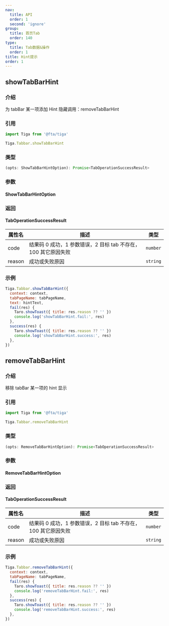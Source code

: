 ```yaml
---
nav:
  title: API
  order: 1
  second: 'ignore'
group:
  title: 首页Tab
  order: 140
type:
  title: Tab数据&操作
  order: 1
title: Hint提示
order: 1
---
```


## showTabBarHint

<Platform support="thresh,mw,logic,h5" version="1.1.0"></Platform>

### 介绍

为 tabBar 某一项添加 Hint
隐藏调用：removeTabBarHint

### 引用

```jsx | pure
import Tiga from '@fta/tiga'

Tiga.Tabbar.showTabBarHint
```

### 类型

```jsx | pure
(opts: ShowTabBarHintOption): Promise<TabOperationSuccessResult>
```

### 参数

#### ShowTabBarHintOption

<API id="Tabbar_ShowTabBarHintOption"></API>

### 返回

#### TabOperationSuccessResult

| 属性名 | 描述                                                           | 类型     |
| ------ | -------------------------------------------------------------- | -------- |
| code   | 结果码 0 成功，1 参数错误，2 目标 tab 不存在，100 其它原因失败 | `number` |
| reason | 成功或失败原因                                                 | `string` |

### 示例

```jsx | pure
Tiga.Tabbar.showTabBarHint({
  context: context,
  tabPageName: tabPageName,
  text: hintText,
  fail(res) {
    Taro.showToast({ title: res.reason ?? '' })
    console.log('showTabBarHint.fail:', res)
  },
  success(res) {
    Taro.showToast({ title: res.reason ?? '' })
    console.log('showTabBarHint.success:', res)
  },
})
```

## removeTabBarHint

<Platform support="thresh,mw,logic,h5" version="1.1.0"></Platform>

### 介绍

移除 tabBar 某一项的 hint 显示

### 引用

```jsx | pure
import Tiga from '@fta/tiga'

Tiga.Tabbar.removeTabBarHint
```

### 类型

```jsx | pure
(opts: RemoveTabBarHintOption): Promise<TabOperationSuccessResult>
```

### 参数

#### RemoveTabBarHintOption

<API id="Tabbar_RemoveTabBarHintOption"></API>

### 返回

#### TabOperationSuccessResult

| 属性名 | 描述                                                           | 类型     |
| ------ | -------------------------------------------------------------- | -------- |
| code   | 结果码 0 成功，1 参数错误，2 目标 tab 不存在，100 其它原因失败 | `number` |
| reason | 成功或失败原因                                                 | `string` |

### 示例

```jsx | pure
Tiga.Tabbar.removeTabBarHint({
  context: context,
  tabPageName: tabPageName,
  fail(res) {
    Taro.showToast({ title: res.reason ?? '' })
    console.log('removeTabBarHint.fail:', res)
  },
  success(res) {
    Taro.showToast({ title: res.reason ?? '' })
    console.log('removeTabBarHint.success:', res)
  },
})
```
